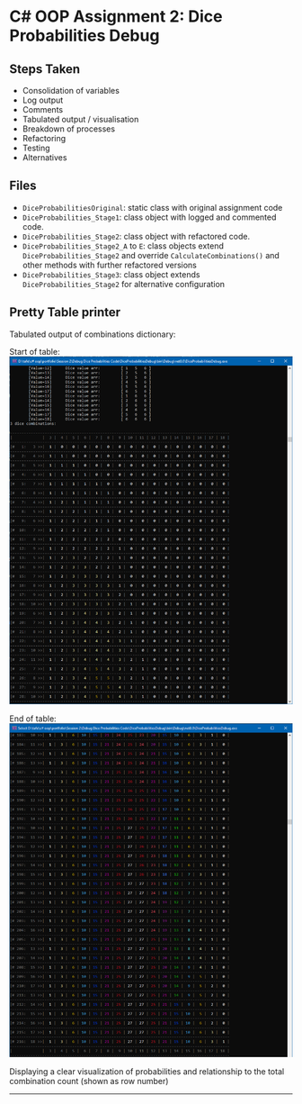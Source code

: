 # C# OOP Assignment 2: Dice Probabilities Debug

## Steps Taken
- Consolidation of variables
- Log output
- Comments
- Tabulated output / visualisation
- Breakdown of processes
- Refactoring
- Testing
- Alternatives

## Files
- `DiceProbabilitiesOriginal`: static class with original assignment code
- `DiceProbabilities_Stage1`: class object with logged and commented code.
- `DiceProbabilities_Stage2`: class object with refactored code.
- `DiceProbabilities_Stage2_A` to `E`: class objects extend `DiceProbabilities_Stage2` and override `CalculateCombinations()` and other methods with further refactored versions
- `DiceProbabilities_Stage3`: class object extends `DiceProbabilities_Stage2` for alternative configuration

## Pretty Table printer

Tabulated output of combinations dictionary:

Start of table:
![Start of Pretty Table](https://github.com/johnau/ap-oop-asgmnt2-dice-probabilities-debug/blob/master/images/3_dice_table_output1.png?raw=true)

End of table:
![End of Pretty Table](https://github.com/johnau/ap-oop-asgmnt2-dice-probabilities-debug/blob/master/images/3_dice_table_output2.png?raw=true)

Displaying a clear visualization of probabilities and relationship to the total combination count (shown as row number)

-------------------
